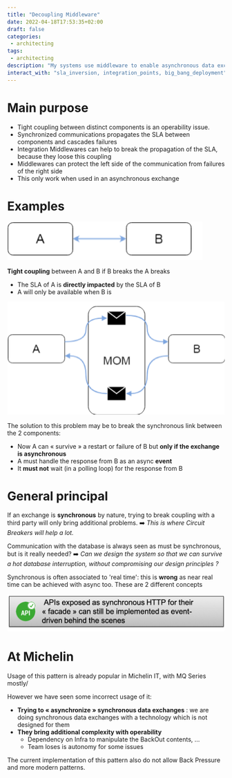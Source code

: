 ```yaml
---
title: "Decoupling Middleware"
date: 2022-04-18T17:53:35+02:00
draft: false
categories: 
 - architecting
tags: 
 - architecting 
description: "My systems use middleware to enable asynchronous data exchanges"
interact_with: "sla_inversion, integration_points, big_bang_deployment"
---
```


# Main purpose
- Tight coupling between distinct components is an operability issue.
- Synchronized communications propagates the SLA between components and cascades failures
- Integration Middlewares can help to break the propagation of the SLA, because they loose this coupling
- Middlewares can protect the left side of the communication from failures of the right side
- This only work when used in an asynchronous exchange

# Examples

![1-Examples](static/images/architecting/1-examples.png)

**Tight coupling** between A and B
if B breaks the A breaks
- The SLA of A is **directly impacted** by the SLA of B
- A will only be available when B is

![2-Examples](static/images/architecting/2-examples.png)

The solution to this problem may be to break the synchronous link between the 2 components: 
- Now A can « survive » a restart or failure of B but **only if the exchange is asynchronous**
- A must handle the response from B as an async **event**
- It **must not** wait (in a polling loop) for the response from B

# General principal

If an exchange is **synchronous** by nature, trying to break coupling with a third party will only bring additional problems.
➡️ <em>This is where Circuit Breakers will help a lot.</em>

Communication with the database is always seen as must be synchronous, but is it really needed?
➡️ <em>Can we design the system so that we can survive a hot database interruption, without compromising our design principles ?</em>

Synchronous is often associated to 'real time': this is **wrong** as near real time can be achieved with async too. These are 2 different concepts

![3-Examples](static/images/architecting/3-examples.png)

# At Michelin

Usage of this pattern is already popular in Michelin IT, with MQ Series mostly/

However we have seen some incorrect usage of it:

- **Trying to « asynchronize » synchronous data exchanges** : we are doing synchronous data exchanges with a technology which is not designed for them
- **They bring additional complexity with operability**
    - Dependency on Infra to manipulate the BackOut contents, …
    - Team loses is autonomy for some issues

The current implementation of this pattern also do not allow Back Pressure and more modern patterns.

